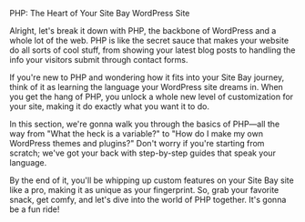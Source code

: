 PHP: The Heart of Your Site Bay WordPress Site

Alright, let's break it down with PHP, the backbone of WordPress and a whole lot of the web. PHP is like the secret sauce that makes your website do all sorts of cool stuff, from showing your latest blog posts to handling the info your visitors submit through contact forms.

If you're new to PHP and wondering how it fits into your Site Bay journey, think of it as learning the language your WordPress site dreams in. When you get the hang of PHP, you unlock a whole new level of customization for your site, making it do exactly what you want it to do.

In this section, we're gonna walk you through the basics of PHP—all the way from "What the heck is a variable?" to "How do I make my own WordPress themes and plugins?" Don't worry if you're starting from scratch; we've got your back with step-by-step guides that speak your language.

By the end of it, you'll be whipping up custom features on your Site Bay site like a pro, making it as unique as your fingerprint. So, grab your favorite snack, get comfy, and let's dive into the world of PHP together. It's gonna be a fun ride!